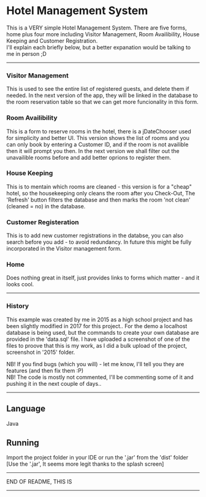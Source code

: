 # Hotel Management System

This is a VERY simple Hotel Management System. There are five forms, home plus four more including Visitor Management, Room Availibility, House Keeping and Customer Registration. <br>
I'll explain each briefly below, but a better expanation would be talking to me in person ;D 
<hr>

### Visitor Management 
This is used to see the entire list of registered guests, and delete them if needed. 
In the next version of the app, they will be linked in the database to the room reservation table so that we can get more funcionality in this form.

### Room Availibility
This is a form to reserve rooms in the hotel, there is a jDateChooser used for simplicity and better UI. 
This version shows the list of rooms and you can only book by entering a Customer ID, and if the room is not availible then it will prompt you then. 
In the next version we shall filter out the unavailible rooms before and add better oprions to register them.

### House Keeping
This is to mentain which rooms are cleaned - this version is for a "cheap" hotel, so the housekeeping only cleans the room after you Check-Out,
The 'Refresh' button filters the database and then marks the room 'not clean' (cleaned = no) in the database.

### Customer Registeration
This is to add new customer registrations in the databse, you can also search before you add - to avoid redundancy.
In future this might be fully incorporated in the Visitor management form.

### Home
Does nothing great in itself, just provides links to forms which matter - and it looks cool. 

<hr>

### History
This example was created by me in 2015 as a high school project and has been slightly modified in 2017 for this project..
For the demo a localhost database is being used, but the commands to create your own database are provided in the 'data.sql' file.
I have uploaded a screenshot of one of the files to proove that this is my work, as I did a bulk upload of the project, screenshot in '2015' folder.

NB! If you find bugs (which you will) - let me know, I'll tell you they are features (and then fix them :P) <br>
NB! The code is mostly not commented, I'll be commenting some of it and pushing it in the next couple of days.. 
<hr>

## Language
Java

## Running

Import the project folder in your IDE or run the '.jar' from the 'dist' folder <br>
[Use the '.jar', It seems more legit thanks to the splash screen]

<hr>
END OF README, THIS IS
<hr>